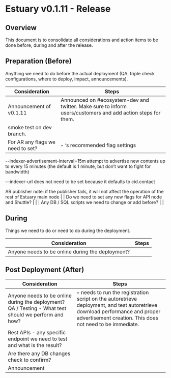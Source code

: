 # Estuary v0.1.11 - Release

## Overview

This document is to consolidate all considerations and action items to be done before, during and after the release.

## Preparation (Before)

Anything we need to do before the actual deployment (QA, triple check configurations, where to deploy, impact, announcements).

| Consideration | Steps |
| --- | --- |
| Announcement of v0.1.11 | Announced on #ecosystem-dev and twitter. Make sure to inform users/customers and add action steps for them. |
| smoke test on dev branch. |  |
| For AR any flags we need to set?  | ‣ ‘s recommended flag settings
--indexer-advertisement-interval=15m attempt to advertise new contents up to every 15 minutes (the default is 1 minute, but don’t want to fight for bandwidth)

—indexer-url does not need to be set because it defaults to cid.contact

AR publisher note: if the publisher fails, it will not affect the operation of the rest of Estuary main node |
| Do we need to set any new flags for API node and Shuttle?  |  |
| Any DB / SQL scripts we need to change or add before? |  |

## During

Things we need to do or need to do during the deployment.

| Consideration | Steps |
| --- | --- |
| Anyone needs to be online during the deployment? |  |

## Post Deployment (After)

| Consideration | Steps |
| --- | --- |
| Anyone needs to be online during the deployment? QA / Testing - What test should we perform and how? | ‣ needs to run the registration script on the autoretrieve deployment, and test autoretrieve download performance and proper advertisement creation. This does not need to be immediate. |
| Rest APIs - any specific endpoint we need to test and what is the result? |  |
| Are there any DB changes check to confirm? |  |
| Announcement |  |